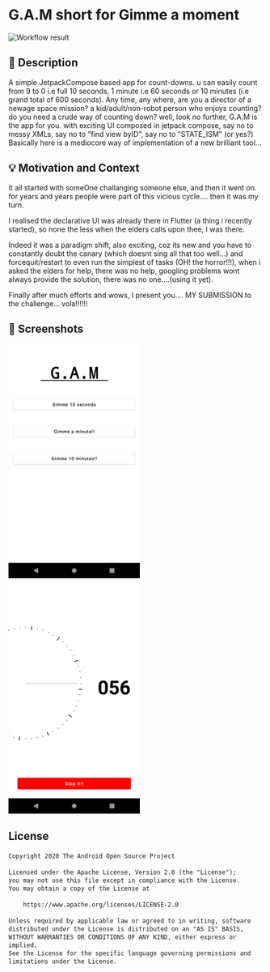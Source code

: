 # G.A.M short for Gimme a moment

<!--- Replace <OWNER> with your Github Username and <REPOSITORY> with the name of your repository. -->
<!--- You can find both of these in the url bar when you open your repository in github. -->
![Workflow result](https://github.com/AkdeBoss/AndroidChallenge2/workflows/Check/badge.svg)


## :scroll: Description
<!--- Describe your app in one or two sentences -->
A simple JetpackCompose based app for count-downs. u can easily count from 9 to 0 i.e full 10 seconds, 1 minute i.e 60 seconds or 10 minutes (i.e grand total of 600 seconds). Any time, any where, are you a director of a newage space mission? a kid/adult/non-robot person who enjoys counting? do you need a crude way of counting down? well, look no further, G.A.M <give me a moment> is the app for you. with exciting UI composed in jetpack compose, say no to messy XMLs, say no to "find view byID", say no to "STATE_ISM" (or yes?) Basically here is a mediocore way of implementation of a new brilliant tool...

## :bulb: Motivation and Context
<!--- Optionally point readers to interesting parts of your submission. -->
<!--- What are you especially proud of? -->
It all started with someOne challanging someone else, and then it went on.
for years and years people were part of this vicious cycle.... then it was my turn.

I realised the declarative UI was already there in Flutter (a thing i recently started), so none the less when the elders calls upon thee, I was there.

Indeed it was a paradigm shift, also exciting, coz its new and you have to constantly doubt the canary (which doesnt sing all that too well...) and forcequit/restart to even run the simplest of tasks (OH! the horror!!!), when i asked the elders for help, there was no help, googling problems wont always provide the solution, there was no one....(using it yet).

Finally after much efforts and wows, I present you.... MY SUBMISSION to the challenge... vola!!!!!!


## :camera_flash: Screenshots
<!-- You can add more screenshots here if you like -->
<img src="results/Screenshot_1.png" width="260" >
<img src="results/Screenshot_2.png" width="260">


## License
```
Copyright 2020 The Android Open Source Project

Licensed under the Apache License, Version 2.0 (the "License");
you may not use this file except in compliance with the License.
You may obtain a copy of the License at

    https://www.apache.org/licenses/LICENSE-2.0

Unless required by applicable law or agreed to in writing, software
distributed under the License is distributed on an "AS IS" BASIS,
WITHOUT WARRANTIES OR CONDITIONS OF ANY KIND, either express or implied.
See the License for the specific language governing permissions and
limitations under the License.
```
